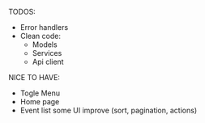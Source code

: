 TODOS:

- Error handlers
- Clean code:
  - Models
  - Services
  - Api client


NICE TO HAVE:

- Togle Menu
- Home page
- Event list some UI improve (sort, pagination, actions)
